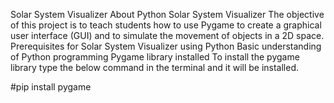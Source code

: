 Solar System Visualizer
About Python Solar System Visualizer
The objective of this project is to teach students how to use Pygame to create a graphical user interface (GUI) and to simulate the movement of objects in a 2D space.
Prerequisites for Solar System Visualizer using Python
Basic understanding of Python programming
Pygame library installed
To install the pygame library type the below command in the terminal and it will be installed.

#pip install pygame
